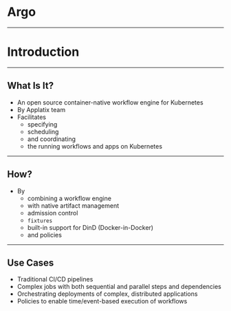 # Argo
---

# Introduction

---

## What Is It?
* An open source container-native workflow engine for Kubernetes
* By Applatix team
* Facilitates
    - specifying
    - scheduling
    - and coordinating
    - the running workflows and apps on Kubernetes

---

## How?
* By
    - combining a workflow engine
    - with native artifact management
    - admission control
    - `fixtures`
    - built-in support for DinD (Docker-in-Docker)
    - and policies

---

## Use Cases

* Traditional CI/CD pipelines
* Complex jobs with both sequential and parallel steps and dependencies
* Orchestrating deployments of complex, distributed applications
* Policies to enable time/event-based execution of workflows
